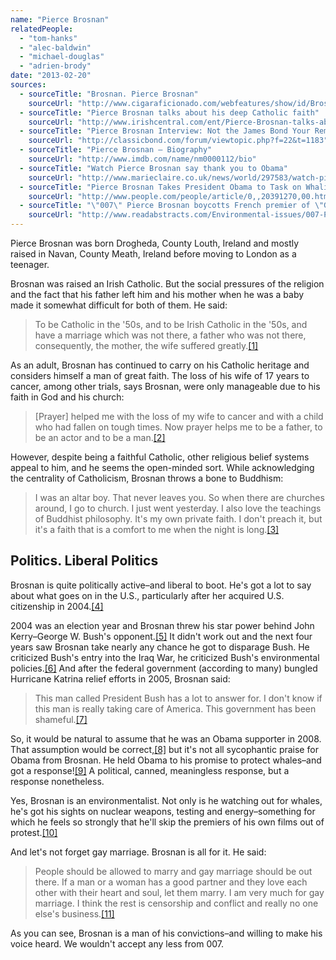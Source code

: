 ```yaml
---
name: "Pierce Brosnan"
relatedPeople:
  - "tom-hanks"
  - "alec-baldwin"
  - "michael-douglas"
  - "adrien-brody"
date: "2013-02-20"
sources:
  - sourceTitle: "Brosnan. Pierce Brosnan"
    sourceUrl: "http://www.cigaraficionado.com/webfeatures/show/id/Brosnan-Pierce-Brosnan_6003/p/2"
  - sourceTitle: "Pierce Brosnan talks about his deep Catholic faith"
    sourceUrl: "http://www.irishcentral.com/ent/Pierce-Brosnan-talks-about-his-deep-Catholic-faith-118983269.html?page=1"
  - sourceTitle: "Pierce Brosnan Interview: Not the James Bond Your Remember"
    sourceUrl: "http://classicbond.com/forum/viewtopic.php?f=22&t=1183"
  - sourceTitle: "Pierce Brosnan – Biography"
    sourceUrl: "http://www.imdb.com/name/nm0000112/bio"
  - sourceTitle: "Watch Pierce Brosnan say thank you to Obama"
    sourceUrl: "http://www.marieclaire.co.uk/news/world/297583/watch-pierce-brosnan-say-thank-you-to-obama.html"
  - sourceTitle: "Pierce Brosnan Takes President Obama to Task on Whaling Issue"
    sourceUrl: "http://www.people.com/people/article/0,,20391270,00.html"
  - sourceTitle: "\"007\" Pierce Brosnan boycotts French premier of \"Goldeneye.\""
    sourceUrl: "http://www.readabstracts.com/Environmental-issues/007-Pierce-Brosnan-boycotts-French-premiere-of-GoldeneyePierce-Brosnan-joins-Greenpeace-to-protest-F.html"
---
```


Pierce Brosnan was born Drogheda, County Louth, Ireland and mostly raised in Navan, County Meath, Ireland before moving to London as a teenager.

Brosnan was raised an Irish Catholic. But the social pressures of the religion and the fact that his father left him and his mother when he was a baby made it somewhat difficult for both of them. He said:

>To be Catholic in the '50s, and to be Irish Catholic in the '50s, and have a marriage which was not there, a father who was not there, consequently, the mother, the wife suffered greatly.<a class="source-citation" href="#http://www.cigaraficionado.com/webfeatures/show/id/Brosnan-Pierce-Brosnan_6003/p/2" title="Brosnan. Pierce Brosnan">[1]</a>

As an adult, Brosnan has continued to carry on his Catholic heritage and considers himself a man of great faith. The loss of his wife of 17 years to cancer, among other trials, says Brosnan, were only manageable due to his faith in God and his church:

>[Prayer] helped me with the loss of my wife to cancer and with a child who had fallen on tough times. Now prayer helps me to be a father, to be an actor and to be a man.<a class="source-citation" href="#http://www.irishcentral.com/ent/Pierce-Brosnan-talks-about-his-deep-Catholic-faith-118983269.html?page=1" title="Pierce Brosnan talks about his deep Catholic faith">[2]</a>

However, despite being a faithful Catholic, other religious belief systems appeal to him, and he seems the open-minded sort. While acknowledging the centrality of Catholicism, Brosnan throws a bone to Buddhism:

>I was an altar boy. That never leaves you. So when there are churches around, I go to church. I just went yesterday. I also love the teachings of Buddhist philosophy. It's my own private faith. I don't preach it, but it's a faith that is a comfort to me when the night is long.<a class="source-citation" href="#http://classicbond.com/forum/viewtopic.php?f=22&t=1183" title="Pierce Brosnan Interview: Not the James Bond Your Remember">[3]</a>

## 

## Politics. Liberal Politics

Brosnan is quite politically active–and liberal to boot. He's got a lot to say about what goes on in the U.S., particularly after her acquired U.S. citizenship in 2004.<a class="source-citation" href="#http://www.imdb.com/name/nm0000112/bio" title="Pierce Brosnan – Biography">[4]</a>

2004 was an election year and Brosnan threw his star power behind John Kerry–George W. Bush's opponent.<a class="source-citation" href="#http://www.imdb.com/name/nm0000112/bio" title="Pierce Brosnan – Biography">[5]</a> It didn't work out and the next four years saw Brosnan take nearly any chance he got to disparage Bush. He criticized Bush's entry into the Iraq War, he criticized Bush's environmental policies.<a class="source-citation" href="#http://www.imdb.com/name/nm0000112/bio" title="Pierce Brosnan – Biography">[6]</a> And after the federal government (according to many) bungled Hurricane Katrina relief efforts in 2005, Brosnan said:

>This man called President Bush has a lot to answer for. I don't know if this man is really taking care of America. This government has been shameful.<a class="source-citation" href="#http://www.imdb.com/name/nm0000112/bio" title="Pierce Brosnan – Biography">[7]</a>

So, it would be natural to assume that he was an Obama supporter in 2008. That assumption would be correct,<a class="source-citation" href="#http://www.marieclaire.co.uk/news/world/297583/watch-pierce-brosnan-say-thank-you-to-obama.html" title="Watch Pierce Brosnan say thank you to Obama">[8]</a> but it's not all sycophantic praise for Obama from Brosnan. He held Obama to his promise to protect whales–and got a response!<a class="source-citation" href="#http://www.people.com/people/article/0,,20391270,00.html" title="Pierce Brosnan Takes President Obama to Task on Whaling Issue">[9]</a> A political, canned, meaningless response, but a response nonetheless.

Yes, Brosnan is an environmentalist. Not only is he watching out for whales, he's got his sights on nuclear weapons, testing and energy–something for which he feels so strongly that he'll skip the premiers of his own films out of protest.<a class="source-citation" href="#http://www.readabstracts.com/Environmental-issues/007-Pierce-Brosnan-boycotts-French-premiere-of-GoldeneyePierce-Brosnan-joins-Greenpeace-to-protest-F.html" title="&quot;007&quot; Pierce Brosnan boycotts French premier of &quot;Goldeneye.&quot;">[10]</a>

And let's not forget gay marriage. Brosnan is all for it. He said:

>People should be allowed to marry and gay marriage should be out there. If a man or a woman has a good partner and they love each other with their heart and soul, let them marry. I am very much for gay marriage. I think the rest is censorship and conflict and really no one else's business.<a class="source-citation" href="#http://www.imdb.com/name/nm0000112/bio" title="Pierce Brosnan – Biography">[11]</a>

As you can see, Brosnan is a man of his convictions–and willing to make his voice heard. We wouldn't accept any less from 007.
